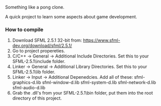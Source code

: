 Something like a pong clone.

A quick project to learn some aspects about game development.

### How to compile ###

1. Download SFML 2.5.1 32-bit from: https://www.sfml-dev.org/download/sfml/2.5.1/
2. Go to project propereties.
3. C/C++ -> General -> Additional Include Directories. Set this to your SFML-2.5.1\include folder.
4. Linker -> General -> Additional Library Directories. Set this to your SFML-2.5.1\lib folder.
5. Linker -> Input -> Additional Depenedcies. Add all of these: 
sfml-graphics-d.lib
sfml-window-d.lib
sfml-system-d.lib
sfml-network-d.lib
sfml-audio-d.lib
6. Grab the .dll's from your SFML-2.5.1\bin folder, put them into the root directory of this project.